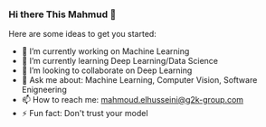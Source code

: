 ### Hi there This Mahmud 👋


Here are some ideas to get you started:

- 🔭 I’m currently working on Machine Learning
- 🌱 I’m currently learning Deep Learning/Data Science
- 👯 I’m looking to collaborate on Deep Learning
- 💬 Ask me about: Machine Learning, Computer Vision, Software Enigneering 
- 📫 How to reach me: mahmoud.elhusseini@g2k-group.com
- ⚡ Fun fact: Don't trust your model



